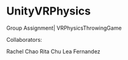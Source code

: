# UnityVRPhysics

Group Assignment| VRPhysicsThrowingGame

Collaborators:

Rachel Chao
Rita Chu
Lea Fernandez
